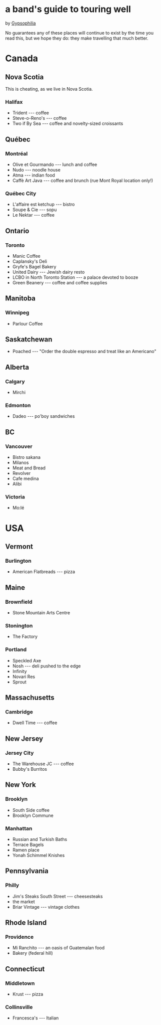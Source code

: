 # a band's guide to touring well

by [Gypsophilia](http://www.gypsophilia.org)

No guarantees any of these places will continue to exist by the time you read this, but we hope they do: they make travelling that much better. 

# Canada

## Nova Scotia 

This is cheating, as we live in Nova Scotia. 

### Halifax

* Trident --- coffee
* Steve-o-Reno's --- coffee
* Two if By Sea --- coffee and novelty-sized croissants

## Québec

### Montréal

* Olive et Gourmando --- lunch and coffee
* Nudo --- noodle house
* Atma --- indian food
* Caffè Art Java --- coffee and brunch (rue Mont Royal location only!)

### Québec City

* L'affaire est ketchup --- bistro
* Soupe & Cie --- sopu
* Le Nektar --- coffee

## Ontario

### Toronto

* Manic Coffee
* Caplansky's Deli
* Gryfe's Bagel Bakery
* United Dairy --- Jewish dairy resto
* LCBO in North Toronto Station --- a palace devoted to booze
* Green Beanery --- coffee and coffee supplies

## Manitoba

### Winnipeg

* Parlour Coffee

## Saskatchewan

* Poached --- "Order the double espresso and treat like an Americano"

## Alberta

### Calgary

* Mirchi

### Edmonton

* Dadeo --- po'boy sandwiches

## BC

### Vancouver

* Bistro sakana
* Milanos 
* Meat and Bread 
* Revolver
* Cafe medina
* Alibi

### Victoria

* Mo:lé

# USA

## Vermont

### Burlington

* American Flatbreads --- pizza

## Maine

### Brownfield

* Stone Mountain Arts Centre

### Stonington

* The Factory

### Portland

* Speckled Axe
* Nosh --- deli pushed to the edge
* Infinity 
* Novari Res
* Sprout

## Massachusetts

### Cambridge

* Dwell Time --- coffee

## New Jersey

### Jersey City

* The Warehouse JC --- coffee
* Bubby's Burritos

## New York

### Brooklyn

* South Side coffee
* Brooklyn Commune

### Manhattan
* Russian and Turkish Baths
* Terrace Bagels
* Ramen place
* Yonah Schimmel Knishes

## Pennsylvania

### Philly

* Jim's Steaks South Street --- cheesesteaks
* the market
* Briar Vintage --- vintage clothes

## Rhode Island

### Providence

* Mi Ranchito --- an oasis of Guatemalan food
* Bakery (federal hill)

## Connecticut

### Middletown 

* Krust --- pizza

### Collinsville 

* Francesca's --- Italian
